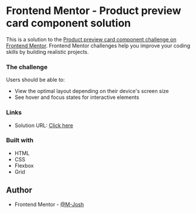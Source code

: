 # Frontend Mentor - Product preview card component solution

This is a solution to the [Product preview card component challenge on Frontend Mentor](https://www.frontendmentor.io/challenges/product-preview-card-component-GO7UmttRfa). Frontend Mentor challenges help you improve your coding skills by building realistic projects.

### The challenge

Users should be able to:

- View the optimal layout depending on their device's screen size
- See hover and focus states for interactive elements

### Links

- Solution URL: [Click here](https://www.frontendmentor.io/challenges/product-preview-card-component-GO7UmttRfa)

### Built with

- HTML
- CSS
- Flexbox
- Grid

## Author

- Frontend Mentor - [@M-Josh](https://www.frontendmentor.io/profile/M-Josh)
